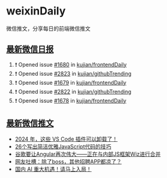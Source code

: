 # weixinDaily
微信推文，分享每日的前端微信推文

## [最新微信日报](https://github.com/kujian/weixinDaily/issues)

<!--START_SECTION:activity-->
1. ❗ Opened issue [#1680](https://github.com/kujian/frontendDaily/issues/1680) in [kujian/frontendDaily](https://github.com/kujian/frontendDaily)
2. ❗ Opened issue [#2823](https://github.com/kujian/githubTrending/issues/2823) in [kujian/githubTrending](https://github.com/kujian/githubTrending)
3. ❗ Opened issue [#1679](https://github.com/kujian/frontendDaily/issues/1679) in [kujian/frontendDaily](https://github.com/kujian/frontendDaily)
4. ❗ Opened issue [#2822](https://github.com/kujian/githubTrending/issues/2822) in [kujian/githubTrending](https://github.com/kujian/githubTrending)
5. ❗ Opened issue [#1678](https://github.com/kujian/frontendDaily/issues/1678) in [kujian/frontendDaily](https://github.com/kujian/frontendDaily)
<!--END_SECTION:activity-->


## [最新微信推文](https://weixin.qdkfweb.cn/)

<!-- BLOG-POST-LIST:START -->
- [2024 年，这些 VS Code 插件可以卸载了！](https://weixin.qdkfweb.cn/41840.html)
- [26个写出简洁优雅JavaScript代码的技巧](https://weixin.qdkfweb.cn/41880.html)
- [谷歌要让Angular再次伟大——正在与内部JS框架Wiz进行合并](https://weixin.qdkfweb.cn/41868.html)
- [网友吐槽：除了boss，其他招聘APP都凉了？](https://weixin.qdkfweb.cn/41836.html)
- [国内 AI 重大机遇！请马上入局！](https://weixin.qdkfweb.cn/41845.html)
<!-- BLOG-POST-LIST:END -->
